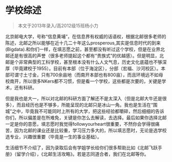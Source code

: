 
# 学校综述  

> 本文于2013年录入/高2012级15班杨小力  



北京邮电大学，号称“信息黄埔”，在信息界有权威的话语权，根据北邮很多老师的陈述，北邮之所以能够在近十几二十年这么prosperous,其实是信息时代的到来(Bigdata).和你们一样，在填志愿之前，甚至都没有听过这个学校，但是在业界北邮还是有很高的声誉（很多老师提起这个都有“贵族式”的优越感）。但是明显，北邮是个非常典型的工科学校，甚至根本没有什么人文气息，历史文化底蕴也不够深厚（毕竟建校于1955）。目前有本部（位于海淀区），分部（宏福、沙河校区）。本部可谓寸土寸金，只有700余亩地（而南开本部也有800亩），而且环境远不如母校南开，所以很多NKers都不习惯，但是看一个学校，这些都是次要的，关键是学术，还有科研。

但是我也是大一，所以对北邮的科研方面了解还不是太深入（但是北邮大牛还是很多），而且经历也是不够多，所能呈现的北邮只是冰山一角。我也是生活在“围城”之中，毕竟我不可能同时上所有的大学，把这些经验都嚼碎，然后细细的告诉你们，所以偏差是在所难免，关键是你怎么去解读，去选择。最后如果你选择北邮一定是你的意愿，填志愿时我觉得followyourheart很重要，不然你会学得很痛苦，因为北邮的课业还是比较重，学习压力多大的，所以填志愿时，无论是选学校选专业，兴趣很重要（毕竟是一生的事业基础）。

生活细节不介绍了，因为录取后会有学姐学长给你们很多帮助比如《北邮飞跃手册》（留学介绍），《北邮生活攻略》。若是志同道合者，我们在北邮等你。




